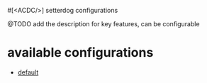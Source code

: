 #[\<ACDC/\>] setterdog configurations


@TODO add the description for key features, can be configurable

# available configurations

 - [default](./default.md)